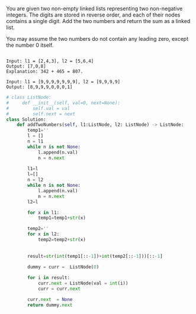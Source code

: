 You are given two non-empty linked lists representing two non-negative integers. The digits are stored in reverse order, and each of their nodes contains a single digit. Add the two numbers and return the sum as a linked list.

You may assume the two numbers do not contain any leading zero, except the number 0 itself.

```

Input: l1 = [2,4,3], l2 = [5,6,4]
Output: [7,0,8]
Explanation: 342 + 465 = 807.

```

```
Input: l1 = [9,9,9,9,9,9,9], l2 = [9,9,9,9]
Output: [8,9,9,9,0,0,0,1]
```

```python
# class ListNode:
#     def __init__(self, val=0, next=None):
#         self.val = val
#         self.next = next
class Solution:
    def addTwoNumbers(self, l1:ListNode, l2: ListNode) -> ListNode:
        temp1=''
        l = []
        n = l1
        while n is not None:
            l.append(n.val)
            n = n.next
        
        l1=l
        l=[]
        n = l2
        while n is not None:
            l.append(n.val)
            n = n.next
        l2=l

        for x in l1:
            temp1=temp1+str(x)

        temp2=''
        for x in l2:
            temp2=temp2+str(x)
            
            
        result=str(int(temp1[::-1])+int(temp2[::-1]))[::-1]
        
        dummy = curr =  ListNode(0)

        for i in result:
            curr.next = ListNode(val = int(i))
            curr = curr.next

        curr.next  = None
        return dummy.next
```

